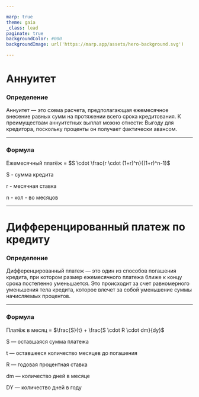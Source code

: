 ```yaml
---

marp: true
theme: gaia
_class: lead
paginate: true
backgroundColor: #000
backgroundImage: url('https://marp.app/assets/hero-background.svg')

---
```


# Аннуитет

### Определение

Аннуитет — это схема расчета, предполагающая ежемесячное внесение равных сумм на протяжении всего срока кредитования. К преимуществам аннуитетных выплат можно отнести: Выгоду для кредитора, поскольку проценты он получает фактически авансом.

---

### Формула

Ежемесячный платёж =  $S \cdot \frac{r \cdot (1+r)^n}{(1+r)^n-1}$

S - сумма кредита

r - месячная ставка

n - кол - во месяцов

---

# Дифференцированный платеж по кредиту

### Определение

Дифференцированный платеж — это один из способов погашения кредита, при котором размер ежемесячного платежа ближе к концу срока постепенно уменьшается. Это происходит за счет равномерного уменьшения тела кредита, которое влечет за собой уменьшение суммы начисляемых процентов.

---

### Формула

Платёж в месяц = $\frac{S}{t} + \frac{S \cdot R \cdot dm}{dy}$

S — оставшаяся сумма платежа

t — оставшееся количество месяцев до погашения

R — годовая процентная ставка

dm — количество дней в месяце

DY — количество дней в году
